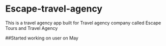 # Escape-travel-agency
This is a travel agency app built for Travel agency company called Escape Tours and Travel Agency


##Started working on user on May
